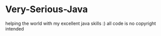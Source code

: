 # Very-Serious-Java
helping the world with my excellent java skills :)
all code is no copyright intended

